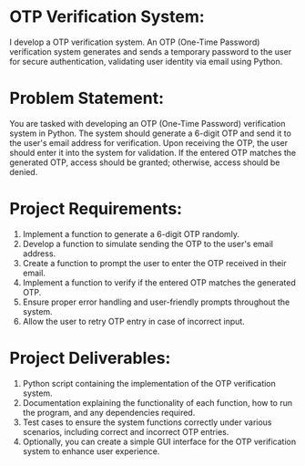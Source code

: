# OTP Verification System:
I develop a OTP verification system. An OTP (One-Time Password) verification system generates and sends a temporary password to the user for secure authentication, validating user identity via email using Python.


# Problem Statement:

You are tasked with developing an OTP (One-Time Password) verification system in Python. The system should generate a 6-digit OTP and send it to the user's email address for verification. Upon receiving the OTP, the user should enter it into the system for validation. If the entered OTP matches the generated OTP, access should be granted; otherwise, access should be denied.


# Project Requirements:

1. Implement a function to generate a 6-digit OTP randomly.
2. Develop a function to simulate sending the OTP to the user's email address.
3. Create a function to prompt the user to enter the OTP received in their email.
4. Implement a function to verify if the entered OTP matches the generated OTP.
5. Ensure proper error handling and user-friendly prompts throughout the system.
6. Allow the user to retry OTP entry in case of incorrect input.


# Project Deliverables:
1. Python script containing the implementation of the OTP verification system.
2. Documentation explaining the functionality of each function, how to run the program, and any dependencies required.
3. Test cases to ensure the system functions correctly under various scenarios, including correct and incorrect OTP entries.
4. Optionally, you can create a simple GUI interface for the OTP verification system to enhance user experience.
